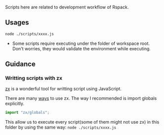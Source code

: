 Scripts here are related to development workflow of Rspack.

## Usages

```bash
node ./scripts/xxxx.js
```

- Some scripts require executing under the folder of workspace root. Don't worries, they would validate the environment while executing.

## Guidance

### Writting scripts with zx

[zx](https://github.com/google/zx) is a wonderful tool for writting script using JavaScript.

There are many [ways](https://github.com/google/zx#documentation) to use zx. The way I recommended is import globals explicitly.

```js
import "zx/globals";
```

This allow us to execute every script(some of them might not use zx) in this folder by using the same way: `node ./scripts/xxxx.js`
